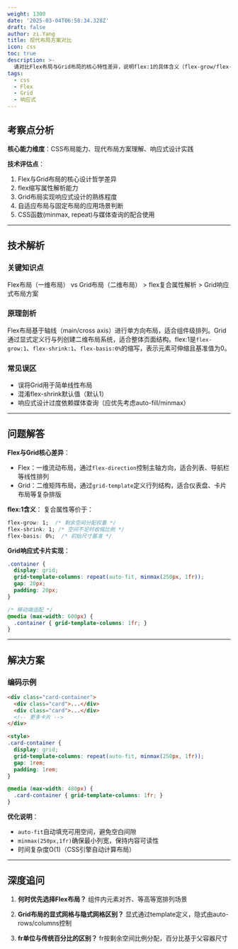 ```yaml
---
weight: 1300
date: '2025-03-04T06:58:34.328Z'
draft: false
author: zi.Yang
title: 现代布局方案对比
icon: css
toc: true
description: >-
  请对比Flex布局与Grid布局的核心特性差异，说明flex:1的具体含义（flex-grow/flex-shrink/flex-basis的复合写法），并演示如何用Grid实现响应式卡片布局。
tags:
  - css
  - Flex
  - Grid
  - 响应式
---
```


## 考察点分析

**核心能力维度**：CSS布局能力、现代布局方案理解、响应式设计实践

**技术评估点**：
1. Flex与Grid布局的核心设计哲学差异
2. flex缩写属性解析能力
3. Grid布局实现响应式设计的熟练程度
4. 自适应布局与固定布局的应用场景判断
5. CSS函数(minmax, repeat)与媒体查询的配合使用

---

## 技术解析

### 关键知识点
Flex布局（一维布局） vs Grid布局（二维布局） > flex复合属性解析 > Grid响应式布局方案

### 原理剖析
Flex布局基于轴线（main/cross axis）进行单方向布局，适合组件级排列。Grid通过显式定义行与列创建二维布局系统，适合整体页面结构。flex:1是`flex-grow:1`、`flex-shrink:1`、`flex-basis:0%`的缩写，表示元素可伸缩且基准值为0。

### 常见误区
- 误将Grid用于简单线性布局
- 混淆flex-shrink默认值（默认1）
- 响应式设计过度依赖媒体查询（应优先考虑auto-fill/minmax）

---

## 问题解答

**Flex与Grid核心差异**：
- Flex：一维流动布局，通过`flex-direction`控制主轴方向，适合列表、导航栏等线性排列
- Grid：二维矩阵布局，通过`grid-template`定义行列结构，适合仪表盘、卡片布局等复杂排版

**flex:1含义**：
复合属性等价于：
```css
flex-grow: 1;  /* 剩余空间分配权重 */
flex-shrink: 1; /* 空间不足时收缩比例 */
flex-basis: 0%;  /* 初始尺寸基准 */
```

**Grid响应式卡片实现**：
```css
.container {
  display: grid;
  grid-template-columns: repeat(auto-fit, minmax(250px, 1fr));
  gap: 20px;
  padding: 20px;
}

/* 移动端适配 */
@media (max-width: 600px) {
  .container { grid-template-columns: 1fr; }
}
```

---

## 解决方案

### 编码示例
```html
<div class="card-container">
  <div class="card">...</div>
  <div class="card">...</div>
  <!-- 更多卡片 -->
</div>

<style>
.card-container {
  display: grid;
  grid-template-columns: repeat(auto-fit, minmax(250px, 1fr));
  gap: 1rem;
  padding: 1rem;
}

@media (max-width: 480px) {
  .card-container { grid-template-columns: 1fr; }
}
```

**优化说明**：
- `auto-fit`自动填充可用空间，避免空白间隙
- `minmax(250px,1fr)`确保最小列宽，保持内容可读性
- 时间复杂度O(1)（CSS引擎自动计算布局）

---

## 深度追问

1. **何时优先选择Flex布局？**
   组件内元素对齐、等高等宽排列场景

2. **Grid布局的显式网格与隐式网格区别？**
   显式通过template定义，隐式由auto-rows/columns控制

3. **fr单位与传统百分比的区别？**
   fr按剩余空间比例分配，百分比基于父容器尺寸